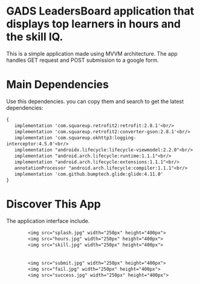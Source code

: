 # GADS LeadersBoard application that displays top learners in hours and the skill IQ.
This is a simple application made using MVVM architecture. The app handles GET request and POST submission to a google form.

# Main Dependencies
 Use this dependencies. you can copy them and search to get the latest dependencies:

    {
       implementation 'com.squareup.retrofit2:retrofit:2.8.1'<br/>
       implementation 'com.squareup.retrofit2:converter-gson:2.8.1'<br/>
       implementation 'com.squareup.okhttp3:logging-interceptor:4.5.0'<br/>
       implementation "androidx.lifecycle:lifecycle-viewmodel:2.2.0"<br/>
       implementation "android.arch.lifecycle:runtime:1.1.1"<br/>
       implementation "android.arch.lifecycle:extensions:1.1.1"<br/>
       annotationProcessor "android.arch.lifecycle:compiler:1.1.1"<br/>
       implementation 'com.github.bumptech.glide:glide:4.11.0'
    }


# Discover This App
  The application interface include. <br/>

            <img src="splash.jpg" width="250px" height="400px">
            <img src="hours.jpg" width="250px" height="400px">
            <img src="skill.jpg" width="250px" height="400px">


            <img src="submit.jpg" width="250px" height="400px">
            <img src="fail.jpg" width="250px" height="400px">
            <img src="success.jpg" width="250px" height="400px">
</div>